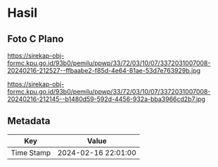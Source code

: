 # Hasil

## Foto C Plano

https://sirekap-obj-formc.kpu.go.id/93b0/pemilu/ppwp/33/72/03/10/07/3372031007008-20240216-212527--ffbaabe2-f85d-4e64-81ae-53d7e763929b.jpg

https://sirekap-obj-formc.kpu.go.id/93b0/pemilu/ppwp/33/72/03/10/07/3372031007008-20240216-212145--b1480d59-592d-4456-932a-bba3966cd2b7.jpg


## Metadata

| Key        | Value               |
| ---------- | ------------------- |
| Time Stamp | 2024-02-16 22:01:00 |



